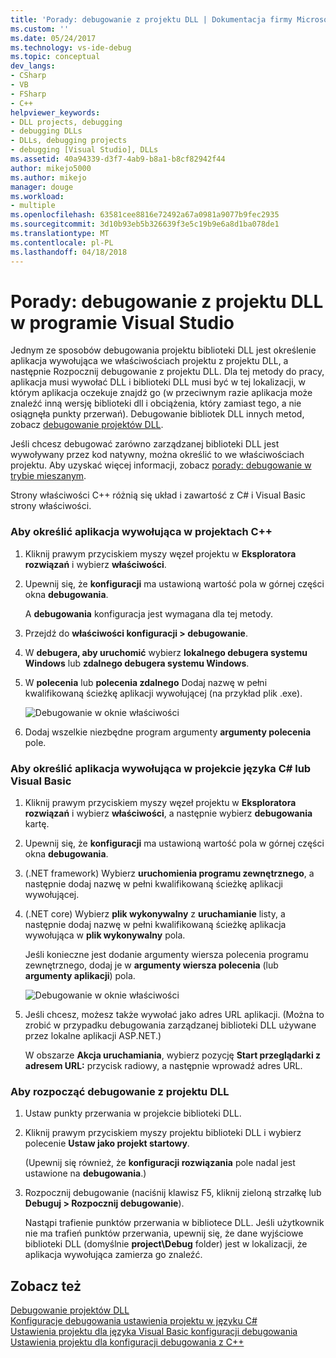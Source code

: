 ```yaml
---
title: 'Porady: debugowanie z projektu DLL | Dokumentacja firmy Microsoft'
ms.custom: ''
ms.date: 05/24/2017
ms.technology: vs-ide-debug
ms.topic: conceptual
dev_langs:
- CSharp
- VB
- FSharp
- C++
helpviewer_keywords:
- DLL projects, debugging
- debugging DLLs
- DLLs, debugging projects
- debugging [Visual Studio], DLLs
ms.assetid: 40a94339-d3f7-4ab9-b8a1-b8cf82942f44
author: mikejo5000
ms.author: mikejo
manager: douge
ms.workload:
- multiple
ms.openlocfilehash: 63581cee8816e72492a67a0981a9077b9fec2935
ms.sourcegitcommit: 3d10b93eb5b326639f3e5c19b9e6a8d1ba078de1
ms.translationtype: MT
ms.contentlocale: pl-PL
ms.lasthandoff: 04/18/2018
---
```

# <a name="how-to-debug-from-a-dll-project-in-visual-studio"></a>Porady: debugowanie z projektu DLL w programie Visual Studio
Jednym ze sposobów debugowania projektu biblioteki DLL jest określenie aplikacja wywołująca we właściwościach projektu z projektu DLL, a następnie Rozpocznij debugowanie z projektu DLL. Dla tej metody do pracy, aplikacja musi wywołać DLL i biblioteki DLL musi być w tej lokalizacji, w którym aplikacja oczekuje znajdź go (w przeciwnym razie aplikacja może znaleźć inną wersję biblioteki dll i obciążenia, który zamiast tego, a nie osiągnęła punkty przerwań). Debugowanie bibliotek DLL innych metod, zobacz [debugowanie projektów DLL](../debugger/debugging-dll-projects.md).
  
Jeśli chcesz debugować zarówno zarządzanej biblioteki DLL jest wywoływany przez kod natywny, można określić to we właściwościach projektu. Aby uzyskać więcej informacji, zobacz [porady: debugowanie w trybie mieszanym](../debugger/how-to-debug-in-mixed-mode.md).   

Strony właściwości C++ różnią się układ i zawartość z C# i Visual Basic strony właściwości. 
  
### <a name="to-specify-the-calling-application-in-a-c-project"></a>Aby określić aplikacja wywołująca w projektach C++  
  
1.  Kliknij prawym przyciskiem myszy węzeł projektu w **Eksploratora rozwiązań** i wybierz **właściwości**.  
  
2.  Upewnij się, że **konfiguracji** ma ustawioną wartość pola w górnej części okna **debugowania**. 

    A **debugowania** konfiguracja jest wymagana dla tej metody. 
  
3.  Przejdź do **właściwości konfiguracji > debugowanie**.  
  
4.  W **debugera, aby uruchomić** wybierz **lokalnego debugera systemu Windows** lub **zdalnego debugera systemu Windows**.  
  
5.  W **polecenia** lub **polecenia zdalnego** Dodaj nazwę w pełni kwalifikowaną ścieżkę aplikacji wywołującej (na przykład plik .exe).

    ![Debugowanie w oknie właściwości](../debugger/media/dbg-debugging-properties-dll.png "DebuggingPropertiesWindow")  
  
6.  Dodaj wszelkie niezbędne program argumenty **argumenty polecenia** pole.  
  
### <a name="to-specify-the-calling-application-in-a-c-or-visual-basic-project"></a>Aby określić aplikacja wywołująca w projekcie języka C# lub Visual Basic  
  
1.  Kliknij prawym przyciskiem myszy węzeł projektu w **Eksploratora rozwiązań** i wybierz **właściwości**, a następnie wybierz **debugowania** kartę.

2.  Upewnij się, że **konfiguracji** ma ustawioną wartość pola w górnej części okna **debugowania**.

3.  (.NET framework) Wybierz **uruchomienia programu zewnętrznego**, a następnie dodaj nazwę w pełni kwalifikowaną ścieżkę aplikacji wywołującej.

4.  (.NET core) Wybierz **plik wykonywalny** z **uruchamianie** listy, a następnie dodaj nazwę w pełni kwalifikowaną ścieżkę aplikacja wywołująca w **plik wykonywalny** pola. 
  
     Jeśli konieczne jest dodanie argumenty wiersza polecenia programu zewnętrznego, dodaj je w **argumenty wiersza polecenia** (lub **argumenty aplikacji**) pola.

    ![Debugowanie w oknie właściwości](../debugger/media/dbg-debugging-properties-dll-csharp.png "DebuggingPropertiesWindow") 

5.  Jeśli chcesz, możesz także wywołać jako adres URL aplikacji. (Można to zrobić w przypadku debugowania zarządzanej biblioteki DLL używane przez lokalne aplikacji ASP.NET.)  
  
     W obszarze **Akcja uruchamiania**, wybierz pozycję **Start przeglądarki z adresem URL:** przycisk radiowy, a następnie wprowadź adres URL.
  
### <a name="to-start-debugging-from-the-dll-project"></a>Aby rozpocząć debugowanie z projektu DLL  
  
1.  Ustaw punkty przerwania w projekcie biblioteki DLL. 

2.  Kliknij prawym przyciskiem myszy projektu biblioteki DLL i wybierz polecenie **Ustaw jako projekt startowy**. 

    (Upewnij się również, że **konfiguracji rozwiązania** pole nadal jest ustawione na **debugowania**.)   
  
3.  Rozpocznij debugowanie (naciśnij klawisz F5, kliknij zieloną strzałkę lub **Debuguj > Rozpocznij debugowanie**).

    Nastąpi trafienie punktów przerwania w bibliotece DLL. Jeśli użytkownik nie ma trafień punktów przerwania, upewnij się, że dane wyjściowe biblioteki DLL (domyślnie **project\Debug** folder) jest w lokalizacji, że aplikacja wywołująca zamierza go znaleźć.
  
## <a name="see-also"></a>Zobacz też  
 [Debugowanie projektów DLL](../debugger/debugging-dll-projects.md)   
 [Konfiguracje debugowania ustawienia projektu w języku C#](../debugger/project-settings-for-csharp-debug-configurations.md)   
 [Ustawienia projektu dla języka Visual Basic konfiguracji debugowania](../debugger/project-settings-for-a-visual-basic-debug-configuration.md)   
 [Ustawienia projektu dla konfiguracji debugowania z C++](../debugger/project-settings-for-a-cpp-debug-configuration.md)